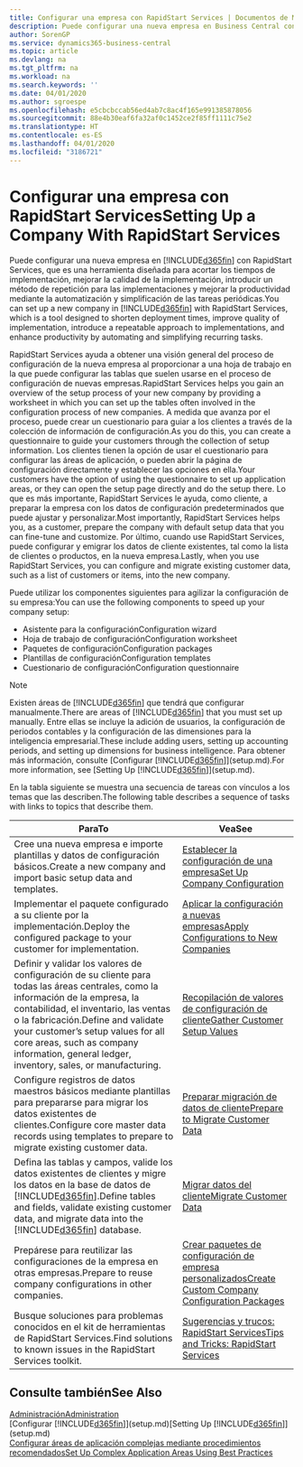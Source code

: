 ```yaml
---
title: Configurar una empresa con RapidStart Services | Documentos de Microsoft
description: Puede configurar una nueva empresa en Business Central con RapidStart Services, que es una herramienta diseñada para acortar los tiempos de implementación, mejorar la calidad de la implementación, introducir un método de repetición para las implementaciones y mejorar la productividad mediante la automatización y simplificación de las tareas periódicas.
author: SorenGP
ms.service: dynamics365-business-central
ms.topic: article
ms.devlang: na
ms.tgt_pltfrm: na
ms.workload: na
ms.search.keywords: ''
ms.date: 04/01/2020
ms.author: sgroespe
ms.openlocfilehash: e5cbcbccab56ed4ab7c8ac4f165e991385878056
ms.sourcegitcommit: 88e4b30eaf6fa32af0c1452ce2f85ff1111c75e2
ms.translationtype: HT
ms.contentlocale: es-ES
ms.lasthandoff: 04/01/2020
ms.locfileid: "3186721"
---
```

# <a name="setting-up-a-company-with-rapidstart-services"></a><span data-ttu-id="70d98-103">Configurar una empresa con RapidStart Services</span><span class="sxs-lookup"><span data-stu-id="70d98-103">Setting Up a Company With RapidStart Services</span></span>
<span data-ttu-id="70d98-104">Puede configurar una nueva empresa en [!INCLUDE[d365fin](includes/d365fin_md.md)] con RapidStart Services, que es una herramienta diseñada para acortar los tiempos de implementación, mejorar la calidad de la implementación, introducir un método de repetición para las implementaciones y mejorar la productividad mediante la automatización y simplificación de las tareas periódicas.</span><span class="sxs-lookup"><span data-stu-id="70d98-104">You can set up a new company in [!INCLUDE[d365fin](includes/d365fin_md.md)] with RapidStart Services, which is a tool designed to shorten deployment times, improve quality of implementation, introduce a repeatable approach to implementations, and enhance productivity by automating and simplifying recurring tasks.</span></span>  

<span data-ttu-id="70d98-105">RapidStart Services ayuda a obtener una visión general del proceso de configuración de la nueva empresa al proporcionar a una hoja de trabajo en la que puede configurar las tablas que suelen usarse en el proceso de configuración de nuevas empresas.</span><span class="sxs-lookup"><span data-stu-id="70d98-105">RapidStart Services helps you gain an overview of the setup process of your new company by providing a worksheet in which you can set up the tables often involved in the configuration process of new companies.</span></span> <span data-ttu-id="70d98-106">A medida que avanza por el proceso, puede crear un cuestionario para guiar a los clientes a través de la colección de información de configuración.</span><span class="sxs-lookup"><span data-stu-id="70d98-106">As you do this, you can create a questionnaire to guide your customers through the collection of setup information.</span></span> <span data-ttu-id="70d98-107">Los clientes tienen la opción de usar el cuestionario para configurar las áreas de aplicación, o pueden abrir la página de configuración directamente y establecer las opciones en ella.</span><span class="sxs-lookup"><span data-stu-id="70d98-107">Your customers have the option of using the questionnaire to set up application areas, or they can open the setup page directly and do the setup there.</span></span> <span data-ttu-id="70d98-108">Lo que es más importante, RapidStart Services le ayuda, como cliente, a preparar la empresa con los datos de configuración predeterminados que puede ajustar y personalizar.</span><span class="sxs-lookup"><span data-stu-id="70d98-108">Most importantly, RapidStart Services helps you, as a customer, prepare the company with default setup data that you can fine-tune and customize.</span></span> <span data-ttu-id="70d98-109">Por último, cuando use RapidStart Services, puede configurar y emigrar los datos de cliente existentes, tal como la lista de clientes o productos, en la nueva empresa.</span><span class="sxs-lookup"><span data-stu-id="70d98-109">Lastly, when you use RapidStart Services, you can configure and migrate existing customer data, such as a list of customers or items, into the new company.</span></span>

<span data-ttu-id="70d98-110">Puede utilizar los componentes siguientes para agilizar la configuración de su empresa:</span><span class="sxs-lookup"><span data-stu-id="70d98-110">You can use the following components to speed up your company setup:</span></span>  

-   <span data-ttu-id="70d98-111">Asistente para la configuración</span><span class="sxs-lookup"><span data-stu-id="70d98-111">Configuration wizard</span></span>  
-   <span data-ttu-id="70d98-112">Hoja de trabajo de configuración</span><span class="sxs-lookup"><span data-stu-id="70d98-112">Configuration worksheet</span></span>  
-   <span data-ttu-id="70d98-113">Paquetes de configuración</span><span class="sxs-lookup"><span data-stu-id="70d98-113">Configuration packages</span></span>  
-   <span data-ttu-id="70d98-114">Plantillas de configuración</span><span class="sxs-lookup"><span data-stu-id="70d98-114">Configuration templates</span></span>  
-   <span data-ttu-id="70d98-115">Cuestionario de configuración</span><span class="sxs-lookup"><span data-stu-id="70d98-115">Configuration questionnaire</span></span>  

> [!Note]  
>  <span data-ttu-id="70d98-116">Existen áreas de [!INCLUDE[d365fin](includes/d365fin_md.md)] que tendrá que configurar manualmente.</span><span class="sxs-lookup"><span data-stu-id="70d98-116">There are areas of [!INCLUDE[d365fin](includes/d365fin_md.md)] that you must set up manually.</span></span> <span data-ttu-id="70d98-117">Entre ellas se incluye la adición de usuarios, la configuración de periodos contables y la configuración de las dimensiones para la inteligencia empresarial.</span><span class="sxs-lookup"><span data-stu-id="70d98-117">These include adding users, setting up accounting periods, and setting up dimensions for business intelligence.</span></span> <span data-ttu-id="70d98-118">Para obtener más información, consulte [Configurar [!INCLUDE[d365fin](includes/d365fin_md.md)]](setup.md).</span><span class="sxs-lookup"><span data-stu-id="70d98-118">For more information, see [Setting Up [!INCLUDE[d365fin](includes/d365fin_md.md)]](setup.md).</span></span>

 <span data-ttu-id="70d98-119">En la tabla siguiente se muestra una secuencia de tareas con vínculos a los temas que las describen.</span><span class="sxs-lookup"><span data-stu-id="70d98-119">The following table describes a sequence of tasks with links to topics that describe them.</span></span>

|<span data-ttu-id="70d98-120">**Para**</span><span class="sxs-lookup"><span data-stu-id="70d98-120">**To**</span></span>|<span data-ttu-id="70d98-121">**Vea**</span><span class="sxs-lookup"><span data-stu-id="70d98-121">**See**</span></span>|  
|------------|-------------|  
|<span data-ttu-id="70d98-122">Cree una nueva empresa e importe plantillas y datos de configuración básicos.</span><span class="sxs-lookup"><span data-stu-id="70d98-122">Create a new company and import basic setup data and templates.</span></span>|[<span data-ttu-id="70d98-123">Establecer la configuración de una empresa</span><span class="sxs-lookup"><span data-stu-id="70d98-123">Set Up Company Configuration</span></span>](admin-set-up-company-configuration.md)|  
|<span data-ttu-id="70d98-124">Implementar el paquete configurado a su cliente por la implementación.</span><span class="sxs-lookup"><span data-stu-id="70d98-124">Deploy the configured package to your customer for implementation.</span></span>|[<span data-ttu-id="70d98-125">Aplicar la configuración a nuevas empresas</span><span class="sxs-lookup"><span data-stu-id="70d98-125">Apply Configurations to New Companies</span></span>](admin-apply-configuration-to-new-companies.md)|
|<span data-ttu-id="70d98-126">Definir y validar los valores de configuración de su cliente para todas las áreas centrales, como la información de la empresa, la contabilidad, el inventario, las ventas o la fabricación.</span><span class="sxs-lookup"><span data-stu-id="70d98-126">Define and validate your customer’s setup values for all core areas, such as company information, general ledger, inventory, sales, or manufacturing.</span></span>|[<span data-ttu-id="70d98-127">Recopilación de valores de configuración de cliente</span><span class="sxs-lookup"><span data-stu-id="70d98-127">Gather Customer Setup Values</span></span>](admin-gather-customer-setup-values.md)|  
|<span data-ttu-id="70d98-128">Configure registros de datos maestros básicos mediante plantillas para prepararse para migrar los datos existentes de clientes.</span><span class="sxs-lookup"><span data-stu-id="70d98-128">Configure core master data records using templates to prepare to migrate existing customer data.</span></span>|[<span data-ttu-id="70d98-129">Preparar migración de datos de cliente</span><span class="sxs-lookup"><span data-stu-id="70d98-129">Prepare to Migrate Customer Data</span></span>](admin-use-templates-to-prepare-customer-data-for-migration.md)|  
|<span data-ttu-id="70d98-130">Defina las tablas y campos, valide los datos existentes de clientes y migre los datos en la base de datos de [!INCLUDE[d365fin](includes/d365fin_md.md)].</span><span class="sxs-lookup"><span data-stu-id="70d98-130">Define tables and fields, validate existing customer data, and migrate data into the [!INCLUDE[d365fin](includes/d365fin_md.md)] database.</span></span>|[<span data-ttu-id="70d98-131">Migrar datos del cliente</span><span class="sxs-lookup"><span data-stu-id="70d98-131">Migrate Customer Data</span></span>](admin-migrate-customer-data.md)|
|<span data-ttu-id="70d98-132">Prepárese para reutilizar las configuraciones de la empresa en otras empresas.</span><span class="sxs-lookup"><span data-stu-id="70d98-132">Prepare to reuse company configurations in other companies.</span></span>|[<span data-ttu-id="70d98-133">Crear paquetes de configuración de empresa personalizados</span><span class="sxs-lookup"><span data-stu-id="70d98-133">Create Custom Company Configuration Packages</span></span>](admin-how-to-create-custom-company-configuration-packages.md)|
|<span data-ttu-id="70d98-134">Busque soluciones para problemas conocidos en el kit de herramientas de RapidStart Services.</span><span class="sxs-lookup"><span data-stu-id="70d98-134">Find solutions to known issues in the RapidStart Services toolkit.</span></span>|[<span data-ttu-id="70d98-135">Sugerencias y trucos: RapidStart Services</span><span class="sxs-lookup"><span data-stu-id="70d98-135">Tips and Tricks: RapidStart Services</span></span>](admin-tips-and-tricks-rapidstart-services.md)|  

## <a name="see-also"></a><span data-ttu-id="70d98-136">Consulte también</span><span class="sxs-lookup"><span data-stu-id="70d98-136">See Also</span></span>  
[<span data-ttu-id="70d98-137">Administración</span><span class="sxs-lookup"><span data-stu-id="70d98-137">Administration</span></span>](admin-setup-and-administration.md)  
<span data-ttu-id="70d98-138">[Configurar [!INCLUDE[d365fin](includes/d365fin_md.md)]](setup.md)</span><span class="sxs-lookup"><span data-stu-id="70d98-138">[Setting Up [!INCLUDE[d365fin](includes/d365fin_md.md)]](setup.md)</span></span>  
[<span data-ttu-id="70d98-139">Configurar áreas de aplicación complejas mediante procedimientos recomendados</span><span class="sxs-lookup"><span data-stu-id="70d98-139">Set Up Complex Application Areas Using Best Practices</span></span>](set-up-complex-application-areas-using-best-practices.md)   
